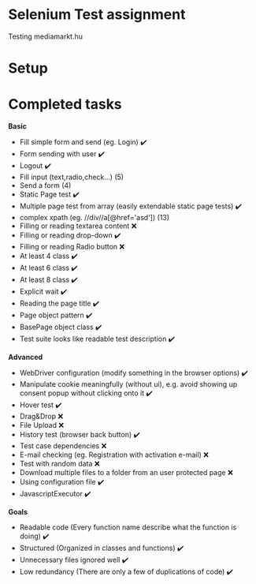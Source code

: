 # Selenium Test assignment

Testing mediamarkt.hu

# Setup

[^1]: download chromedriver from https://developer.chrome.com/docs/chromedriver/downloads
[^2]: put the chromedriver-win64 folder that contains the chromedriver.exe file to the root directory of the project

# Completed tasks

**Basic**

- Fill simple form and send (eg. Login) :heavy_check_mark:
- Form sending with user :heavy_check_mark:
- Logout :heavy_check_mark:
- Fill input (text,radio,check...) (5)
- Send a form (4)
- Static Page test :heavy_check_mark:
- Multiple page test from array (easily extendable static page tests) :heavy_check_mark:
- complex xpath (eg. //div//a[@href='asd']) (13)
- Filling or reading textarea content ❌
- Filling or reading drop-down :heavy_check_mark:
- Filling or reading Radio button ❌
- At least 4 class :heavy_check_mark:
- At least 6 class :heavy_check_mark:
- At least 8 class :heavy_check_mark:
- Explicit wait :heavy_check_mark:
- Reading the page title :heavy_check_mark:
- Page object pattern :heavy_check_mark:
- BasePage object class :heavy_check_mark:
- Test suite looks like readable test description :heavy_check_mark:

**Advanced**

- WebDriver configuration (modify something in the browser options) :heavy_check_mark:
- Manipulate cookie meaningfully (without ui), e.g. avoid showing up consent popup without clicking onto it :heavy_check_mark:
- Hover test :heavy_check_mark:
- Drag&Drop ❌
- File Upload ❌
- History test (browser back button) :heavy_check_mark:
- Test case dependencies ❌
- E-mail checking (eg. Registration with activation e-mail) ❌
- Test with random data ❌
- Download multiple files to a folder from an user protected page ❌
- Using configuration file :heavy_check_mark:
- JavascriptExecutor :heavy_check_mark:

**Goals**

- Readable code (Every function name describe what the function is doing) :heavy_check_mark:
- Structured (Organized in classes and functions) :heavy_check_mark:
- Unnecessary files ignored well :heavy_check_mark:
- Low redundancy (There are only a few of duplications of code) :heavy_check_mark:

